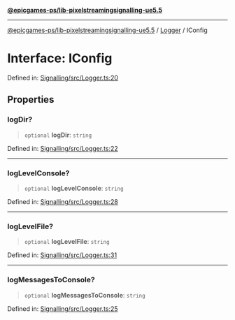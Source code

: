[**@epicgames-ps/lib-pixelstreamingsignalling-ue5.5**](../../README.md)

***

[@epicgames-ps/lib-pixelstreamingsignalling-ue5.5](../../README.md) / [Logger](../README.md) / IConfig

# Interface: IConfig

Defined in: [Signalling/src/Logger.ts:20](https://github.com/mcottontensor/PixelStreamingInfrastructure/blob/1c2e89b140492a0711bcb88268b18a037a27dc45/Signalling/src/Logger.ts#L20)

## Properties

### logDir?

> `optional` **logDir**: `string`

Defined in: [Signalling/src/Logger.ts:22](https://github.com/mcottontensor/PixelStreamingInfrastructure/blob/1c2e89b140492a0711bcb88268b18a037a27dc45/Signalling/src/Logger.ts#L22)

***

### logLevelConsole?

> `optional` **logLevelConsole**: `string`

Defined in: [Signalling/src/Logger.ts:28](https://github.com/mcottontensor/PixelStreamingInfrastructure/blob/1c2e89b140492a0711bcb88268b18a037a27dc45/Signalling/src/Logger.ts#L28)

***

### logLevelFile?

> `optional` **logLevelFile**: `string`

Defined in: [Signalling/src/Logger.ts:31](https://github.com/mcottontensor/PixelStreamingInfrastructure/blob/1c2e89b140492a0711bcb88268b18a037a27dc45/Signalling/src/Logger.ts#L31)

***

### logMessagesToConsole?

> `optional` **logMessagesToConsole**: `string`

Defined in: [Signalling/src/Logger.ts:25](https://github.com/mcottontensor/PixelStreamingInfrastructure/blob/1c2e89b140492a0711bcb88268b18a037a27dc45/Signalling/src/Logger.ts#L25)
